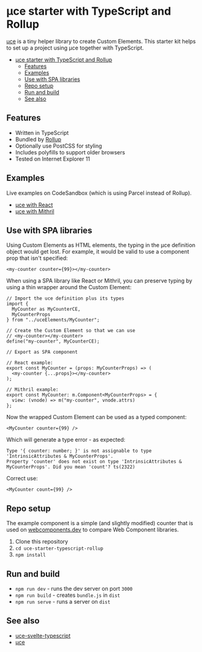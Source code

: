 # µce starter with TypeScript and Rollup

[µce](https://github.com/WebReflection/uce) is a tiny helper library to create Custom Elements. This starter kit helps to set up a project using µce together with TypeScript.

- [µce starter with TypeScript and Rollup](#µce-starter-with-typescript-and-rollup)
  - [Features](#features)
  - [Examples](#examples)
  - [Use with SPA libraries](#use-with-spa-libraries)
  - [Repo setup](#repo-setup)
  - [Run and build](#run-and-build)
  - [See also](#see-also)

## Features 

* Written in TypeScript
* Bundled by [Rollup](https://rollupjs.org/)
* Optionally use PostCSS for styling
* Includes polyfills to support older browsers
* Tested on Internet Explorer 11


## Examples

Live examples on CodeSandbox (which is using Parcel instead of Rollup).

*  [µce with React](https://codesandbox.io/s/uce-with-react-and-typescript-45sbf)
*  [µce with Mithril](https://codesandbox.io/s/uce-with-mithril-and-typescript-4lhbk)



## Use with SPA libraries

Using Custom Elements as HTML elements, the typing in the µce definition object would get lost. For example, it would be valid to use a component prop that isn't specified:

```tsx
<my-counter counter={99}></my-counter>
```

When using a SPA library like React or Mithril, you can preserve typing by using a thin wrapper around the Custom Element:

```tsx
// Import the uce definition plus its types
import {
  MyCounter as MyCounterCE,
  MyCounterProps
} from "../uceElements/MyCounter";

// Create the Custom Element so that we can use
// <my-counter></my-counter>
define("my-counter", MyCounterCE);

// Export as SPA component

// React example:
export const MyCounter = (props: MyCounterProps) => (
  <my-counter {...props}></my-counter>
);

// Mithril example:
export const MyCounter: m.Component<MyCounterProps> = {
  view: (vnode) => m("my-counter", vnode.attrs)
};
```


Now the wrapped Custom Element can be used as a typed component:

```tsx
<MyCounter counter={99} />
```

Which will generate a type error - as expected:

```
Type '{ counter: number; }' is not assignable to type 'IntrinsicAttributes & MyCounterProps'.
Property 'counter' does not exist on type 'IntrinsicAttributes & MyCounterProps'. Did you mean 'count'? ts(2322)
```

Correct use:

```tsx
<MyCounter count={99} />
```


## Repo setup

The example component is a simple (and slightly modified) counter that is used on [webcomponents.dev](https://webcomponents.dev/blog/all-the-ways-to-make-a-web-component/) to compare Web Component libraries.

1. Clone this repository
1. `cd uce-starter-typescript-rollup`
1. `npm install`

## Run and build

* `npm run dev` - runs the dev server on port `3000`
* `npm run build` - creates `bundle.js` in `dist`
* `npm run serve` - runs a server on `dist`


## See also

* [uce-svelte-typescript](https://github.com/ArthurClemens/uce-svelte-typescript)
* [µce](https://github.com/WebReflection/uce)
